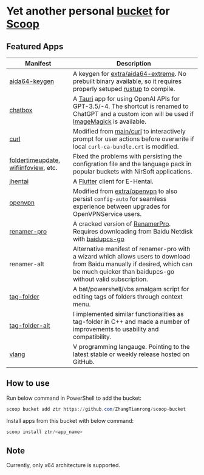 # Yet another personal [bucket](https://github.com/lukesampson/scoop/wiki/Buckets) for [Scoop](https://github.com/lukesampson/scoop)

## Featured Apps

| Manifest                                                                                                                                                  | Description                                                                                                                                                                                                                 |
| --------------------------------------------------------------------------------------------------------------------------------------------------------- | --------------------------------------------------------------------------------------------------------------------------------------------------------------------------------------------------------------------------- |
| [aida64-keygen](https://github.com/LeagueRaINi/Aida64-Keys)                                                                                               | A keygen for [extra/aida64-extreme](https://github.com/ScoopInstaller/Extras/blob/master/bucket/aida64extreme.json). No prebuilt binary available, so it requires properly setuped [rustup](https://rustup.rs/) to compile. |
| [chatbox](https://github.com/Bin-Huang/chatbox)                                                                                                           | A [Tauri](https://tauri.app/) app for using OpenAI APIs for GPT-3.5/-4. The shortcut is renamed to ChatGPT and a custom icon will be used if [ImageMagick](https://imagemagick.org/) is available.                          |
| [curl](https://curl.se/)                                                                                                                                  | Modified from [main/curl](https://github.com/ScoopInstaller/Main/blob/master/bucket/curl.json) to interactively prompt for user actions before overwrite if local `curl-ca-bundle.crt` is modified.                         |
| [foldertimeupdate](https://www.nirsoft.net/utils/folder_time_update.html), [wifiinfoview](https://www.nirsoft.net/utils/wifi_information_view.html), etc. | Fixed the problems with persisting the configration file and the language pack in popular buckets with NirSoft applications.                                                                                                |
| [jhentai](https://github.com/jiangtian616/JHenTai)                                                                                                        | A [Flutter](https://flutter.dev/) client for E-Hentai.                                                                                                                                                                      |
| [openvpn]()                                                                                                                                               | Modified from [extra/openvpn](https://github.com/ScoopInstaller/Extras/blob/master/bucket/openvpn.json) to also persist `config-auto` for seamless experience between upgrades for OpenVPNService users.                    |
| [renamer-pro](http://www.dayanzai.me/renamer-pro.html)                                                                                                    | A cracked version of [RenamerPro](https://www.den4b.com/download/renamer). Requires downloading from Baidu Netdisk with [baidupcs-go](https://github.com/qjfoidnh/BaiduPCS-Go)                                              |
| renamer-alt                                                                                                                                               | Alternative manifest of renamer-pro with a wizard which allows users to download from Baidu manually if desired, which can be much quicker than baidupcs-go without valid subscription.                                     |
| [tag-folder](https://youtu.be/vyFhSdm4gD8)                                                                                                                | A bat/powershell/vbs amalgam script for editing tags of folders through context menu.                                                                                                                                       |
| [tag-folder-alt](https://github.com/ChiotOnAGE/TagFolder)                                                                                                 | I implemented similar functionalities as tag-folder in C++ and made a number of improvements to usability and compatibility.                                                                                                |
| [vlang](https://github.com/vlang/v)                                                                                                                       | V programming langauge. Pointing to the latest stable or weekly release hosted on GitHub.                                                                                                                                   |

## How to use

Run below command in PowerShell to add the bucket:

```powershell
scoop bucket add ztr https://github.com/ZhangTianrong/scoop-bucket
```

Install apps from this bucket with below command:

```powershell
scoop install ztr/<app_name>
```

## Note

Currently, only x64 architecture is supported.
